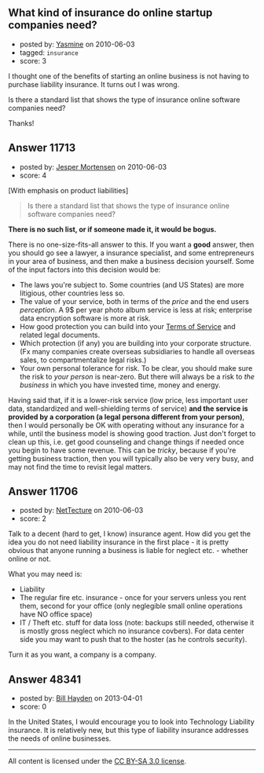 ## What kind of insurance do online startup companies need?

- posted by: [Yasmine](https://stackexchange.com/users/-1/2564-yasmine) on 2010-06-03
- tagged: `insurance`
- score: 3

I thought one of the benefits of starting an online business is not having to purchase liability insurance. It turns out I was wrong.

Is there a standard list that shows the type of insurance online software companies need?

Thanks!


## Answer 11713

- posted by: [Jesper Mortensen](https://stackexchange.com/users/-1/1261-jesper-mortensen) on 2010-06-03
- score: 4

<p>[With emphasis on product liabilities]</p>

<blockquote>
  <p>Is there a standard list that shows the type of insurance online software companies need?</p>
</blockquote>

<p><strong>There is no such list, or if someone made it, it would be bogus.</strong></p>

<p>There is no one-size-fits-all answer to this. If you want a <strong>good</strong> answer, then you should go see a lawyer, a insurance specialist, and some entrepreneurs in your area of business, and then make a business decision yourself. Some of the input factors into this decision would be:</p>

<ul>
<li>The laws you're subject to. Some countries (and US States) are more litigious, other countries less so.</li>
<li>The value of your service, both in terms of the <em>price</em> and the end users <em>perception</em>. A 9$ per year photo album service is less at risk; enterprise data encryption software is more at risk.</li>
<li>How good protection you can build into your <a href="http://answers.onstartups.com/search?q=terms+of+service" rel="nofollow">Terms of Service</a> and related legal documents.</li>
<li>Which protection (if any) you are building into your corporate structure. (Fx many companies create overseas subsidiaries to handle all overseas sales, to compartmentalize legal risks.)</li>
<li>Your own personal tolerance for risk. To be clear, you should make sure the risk to <em>your person</em> is near-zero. But there will always be a risk to <em>the business</em> in which you have invested time, money and energy.</li>
</ul>

<p>Having said that, if it is a lower-risk service (low price, less important user data, standardized and well-shielding terms of service) <strong>and the service is provided by a corporation (a legal persona different from your person)</strong>, then I would personally be OK with operating without any insurance for a while, until the business model is showing good traction. Just don't forget to clean up this, i.e. get good counseling and change things if needed once you begin to have some revenue. This can be <em>tricky</em>, because if you're getting business traction, then you will typically also be very very busy, and may not find the time to revisit legal matters.</p>



## Answer 11706

- posted by: [NetTecture](https://stackexchange.com/users/-1/3350-nettecture) on 2010-06-03
- score: 2

Talk to a decent (hard to get, I know) insurance agent. How did you get the idea you do not need liability insurance in the first place - it is pretty obvious that anyone running a business is liable for neglect etc. - whether online or not.

What you may need is:

* Liability
* The regular fire etc. insurance - once for your servers unless you rent them, second for your office (only neglegible small online operations have NO office space)
* IT / Theft etc. stuff for data loss (note: backups still needed, otherwise it is mostly gross neglect which no insurance covbers). For data center side you may want to push that to the hoster (as he controls security).

Turn it as you want, a company is a company.


## Answer 48341

- posted by: [Bill Hayden](https://stackexchange.com/users/-1/22016-bill-hayden) on 2013-04-01
- score: 0

In the United States, I would encourage you to look into Technology Liability insurance. It is relatively new, but this type of liability insurance addresses the needs of online businesses.



---

All content is licensed under the [CC BY-SA 3.0 license](https://creativecommons.org/licenses/by-sa/3.0/).
